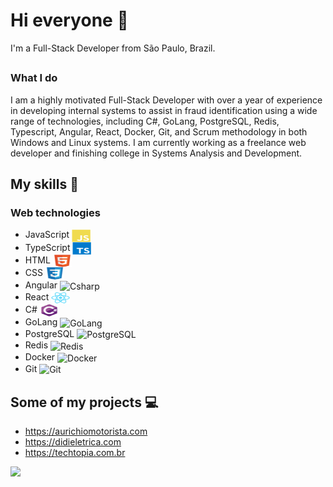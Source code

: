 # Hi everyone :wave:

I'm a Full-Stack Developer from São Paulo, Brazil.


  ##
### What I do

I am a highly motivated Full-Stack Developer with over a year of experience in developing internal systems to assist in fraud identification using a wide range of technologies, including C#, GoLang, PostgreSQL, Redis, Typescript, Angular, React, Docker, Git, and Scrum methodology in both Windows and Linux systems.
I am currently working as a freelance web developer and finishing college in Systems Analysis and Development.

## My skills 📜

### Web technologies

- JavaScript  <img align="center" alt="Js" height="20" width="30" src="https://raw.githubusercontent.com/devicons/devicon/master/icons/javascript/javascript-plain.svg">
- TypeScript  <img align="center" alt="Ts" height="20" width="30" src="https://raw.githubusercontent.com/devicons/devicon/master/icons/typescript/typescript-plain.svg">
- HTML  <img align="center" alt="HTML" height="20" width="30" src="https://raw.githubusercontent.com/devicons/devicon/master/icons/html5/html5-original.svg">
- CSS  <img align="center" alt="CSS" height="20" width="30" src="https://raw.githubusercontent.com/devicons/devicon/master/icons/css3/css3-original.svg">
- Angular  <img align="center" alt="Csharp" height="20" width="30" src="https://cdn.jsdelivr.net/gh/devicons/devicon@latest/icons/angular/angular-original.svg" />
- React  <img align="center" alt="React" height="20" width="30" src="https://raw.githubusercontent.com/devicons/devicon/master/icons/react/react-original.svg">
- C#  <img align="center" alt="Csharp" height="20" width="30" src="https://raw.githubusercontent.com/devicons/devicon/master/icons/csharp/csharp-original.svg">
- GoLang  <img align="center" alt="GoLang" height="20" width="30" src="https://cdn.jsdelivr.net/gh/devicons/devicon@latest/icons/go/go-original-wordmark.svg" />
- PostgreSQL  <img align="center" alt="PostgreSQL" height="20" width="30" src="https://cdn.jsdelivr.net/gh/devicons/devicon@latest/icons/postgresql/postgresql-original.svg" />
- Redis  <img align="center" alt="Redis" height="20" src="https://cdn.jsdelivr.net/gh/devicons/devicon@latest/icons/redis/redis-original.svg" />
- Docker  <img align="center" alt="Docker" height="20" src="https://cdn.jsdelivr.net/gh/devicons/devicon@latest/icons/docker/docker-original.svg" />
- Git  <img align="center" alt="Git" height="20" src="https://cdn.jsdelivr.net/gh/devicons/devicon@latest/icons/git/git-original.svg" />

## Some of my projects 💻

- https://aurichiomotorista.com
- https://didieletrica.com
- https://techtopia.com.br

<div> 
 
  <a href="https://www.linkedin.com/in/matheus-gianetti-figueiredo-53558a168/" target="_blank"><img src="https://img.shields.io/badge/-LinkedIn-%230077B5?style=for-the-badge&logo=linkedin&logoColor=white" target="_blank"></a> 
  
</div>

